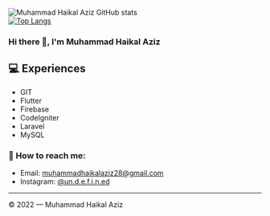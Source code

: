 ![Muhammad Haikal Aziz GitHub stats](https://github-readme-stats.vercel.app/api?username=Muhaziz28&show_icons=true&theme=cobalt)
<br>
[![Top Langs](https://github-readme-stats.vercel.app/api/top-langs/?username=Muhaziz28&langs_count=8)](https://github.com/anuraghazra/github-readme-stats)


### Hi there 👋, I'm Muhammad Haikal Aziz

## 💻 Experiences
- GIT
- Flutter
- Firebase
- CodeIgniter
- Laravel
- MySQL

### 🚀 How to reach me:
- Email: [muhammadhaikalaziz28@gmail.com](muhammadhaikalaziz28@gmail.com)
- Instagram: [@un.d.e.f.i.n.ed](https://www.instagram.com/un.d.e.f.i.n.ed/)

---

© 2022 — Muhammad Haikal Aziz



